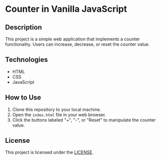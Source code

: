 # Counter in Vanilla JavaScript

## Description

This project is a simple web application that implements a counter functionality. Users can increase, decrease, or reset the counter value.

## Technologies

- HTML
- CSS
- JavaScript

## How to Use

1. Clone this repository to your local machine.
2. Open the `index.html` file in your web browser.
3. Click the buttons labeled "+", "-", or "Reset" to manipulate the counter value.

## License

This project is licensed under the [LICENSE](LICENSE.md).
